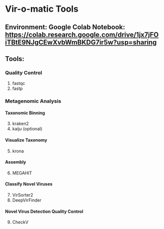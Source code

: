 # Vir-o-matic Tools

## Environment: Google Colab Notebook: https://colab.research.google.com/drive/1jx7jFOiTBtE9NJgCEwXvbWmBKDG7ir5w?usp=sharing

## Tools:
### Quality Control 
1) fastqc
2) fastp
### Metagenomic Analysis
#### Taxonomic Binning
3) kraken2
4) kaiju (optional)
#### Visualize Taxonomy
5) krona
#### Assembly
6) MEGAHIT
#### Classify Novel Viruses
7) VirSorter2
8) DeepVirFinder
#### Novel Virus Detection Quality Control
9) CheckV
